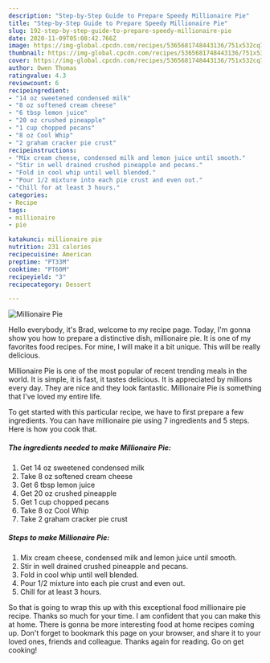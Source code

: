 ```yaml
---
description: "Step-by-Step Guide to Prepare Speedy Millionaire Pie"
title: "Step-by-Step Guide to Prepare Speedy Millionaire Pie"
slug: 192-step-by-step-guide-to-prepare-speedy-millionaire-pie
date: 2020-11-09T05:08:42.766Z
image: https://img-global.cpcdn.com/recipes/5365681748443136/751x532cq70/millionaire-pie-recipe-main-photo.jpg
thumbnail: https://img-global.cpcdn.com/recipes/5365681748443136/751x532cq70/millionaire-pie-recipe-main-photo.jpg
cover: https://img-global.cpcdn.com/recipes/5365681748443136/751x532cq70/millionaire-pie-recipe-main-photo.jpg
author: Owen Thomas
ratingvalue: 4.3
reviewcount: 6
recipeingredient:
- "14 oz sweetened condensed milk"
- "8 oz softened cream cheese"
- "6 tbsp lemon juice"
- "20 oz crushed pineapple"
- "1 cup chopped pecans"
- "8 oz Cool Whip"
- "2 graham cracker pie crust"
recipeinstructions:
- "Mix cream cheese, condensed milk and lemon juice until smooth."
- "Stir in well drained crushed pineapple and pecans."
- "Fold in cool whip until well blended."
- "Pour 1/2 mixture into each pie crust and even out."
- "Chill for at least 3 hours."
categories:
- Recipe
tags:
- millionaire
- pie

katakunci: millionaire pie 
nutrition: 231 calories
recipecuisine: American
preptime: "PT33M"
cooktime: "PT60M"
recipeyield: "3"
recipecategory: Dessert

---
```



![Millionaire Pie](https://img-global.cpcdn.com/recipes/5365681748443136/751x532cq70/millionaire-pie-recipe-main-photo.jpg)

Hello everybody, it's Brad, welcome to my recipe page. Today, I'm gonna show you how to prepare a distinctive dish, millionaire pie. It is one of my favorites food recipes. For mine, I will make it a bit unique. This will be really delicious.



Millionaire Pie is one of the most popular of recent trending meals in the world. It is simple, it is fast, it tastes delicious. It is appreciated by millions every day. They are nice and they look fantastic. Millionaire Pie is something that I've loved my entire life.


To get started with this particular recipe, we have to first prepare a few ingredients. You can have millionaire pie using 7 ingredients and 5 steps. Here is how you cook that.

<!--inarticleads1-->

##### The ingredients needed to make Millionaire Pie:

1. Get 14 oz sweetened condensed milk
1. Take 8 oz softened cream cheese
1. Get 6 tbsp lemon juice
1. Get 20 oz crushed pineapple
1. Get 1 cup chopped pecans
1. Take 8 oz Cool Whip
1. Take 2 graham cracker pie crust




<!--inarticleads2-->

##### Steps to make Millionaire Pie:

1. Mix cream cheese, condensed milk and lemon juice until smooth.
1. Stir in well drained crushed pineapple and pecans.
1. Fold in cool whip until well blended.
1. Pour 1/2 mixture into each pie crust and even out.
1. Chill for at least 3 hours.




So that is going to wrap this up with this exceptional food millionaire pie recipe. Thanks so much for your time. I am confident that you can make this at home. There is gonna be more interesting food at home recipes coming up. Don't forget to bookmark this page on your browser, and share it to your loved ones, friends and colleague. Thanks again for reading. Go on get cooking!
